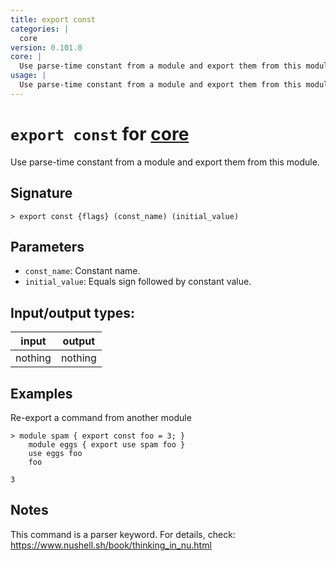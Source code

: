 ```yaml
---
title: export const
categories: |
  core
version: 0.101.0
core: |
  Use parse-time constant from a module and export them from this module.
usage: |
  Use parse-time constant from a module and export them from this module.
---
```

<!-- This file is automatically generated. Please edit the command in https://github.com/nushell/nushell instead. -->

# `export const` for [core](/commands/categories/core.md)

<div class='command-title'>Use parse-time constant from a module and export them from this module.</div>

## Signature

```> export const {flags} (const_name) (initial_value)```

## Parameters

 -  `const_name`: Constant name.
 -  `initial_value`: Equals sign followed by constant value.


## Input/output types:

| input   | output  |
| ------- | ------- |
| nothing | nothing |

## Examples

Re-export a command from another module
```nu
> module spam { export const foo = 3; }
    module eggs { export use spam foo }
    use eggs foo
    foo

3
```

## Notes
This command is a parser keyword. For details, check:
  https://www.nushell.sh/book/thinking_in_nu.html